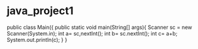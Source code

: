 # java_project1
public class Main({
public static void main(String[] args){
         Scanner sc = new Scanner(System.in);
         int a= sc,nextInt();
         int b= sc.nextInt();
         int c= a+b;
         System.out.println(c);
  }
}
